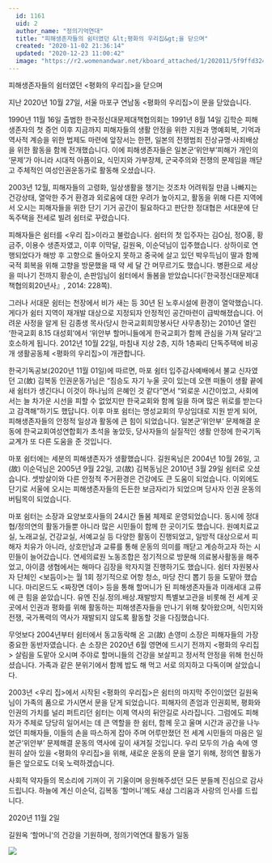 ```yaml
---
  id: 1161
  uid: 2
  author_name: "정의기억연대"
  title: "피해생존자들의 쉼터였던 &lt;평화의 우리집&gt;을 닫으며"
  created: "2020-11-02 21:36:14"
  updated: "2020-12-23 11:00:42"
  image: "https://r2.womenandwar.net/kboard_attached/1/202011/5f9ffd3246c513408709.jpg"
---
```

피해생존자들의 쉼터였던 <평화의 우리집>을 닫으며

지난 2020년 10월 27일, 서울 마포구 연남동 <평화의 우리집>이 문을 닫았습니다.

1990년 11월 16일 출범한 한국정신대문제대책협의회는 1991년 8월 14일 김학순 피해생존자의 첫 증언 이후 지금까지 피해자들의 생활 안정을 위한 지원과 명예회복, 기억과 역사적 계승을 위한 법제도 마련에 앞장서는 한편, 일본의 전쟁범죄 진상규명·사죄배상을 위한 활동을 함께 전개했습니다. 이에 피해생존자들은 일본군‘위안부’피해가 개인의 ‘문제’가 아니라 시대적 아픔이요, 식민지와 가부장제, 군국주의와 전쟁의 문제임을 깨닫고 주체적인 여성인권운동가로 활동해 오셨습니다.

2003년 12월, 피해자들의 고령화, 일상생활을 챙기는 것조차 어려워질 만큼 나빠지는 건강상태, 열악한 주거 환경과 외로움에 대한 우려가 높아지고, 활동을 위해 다른 지역에서 오시는 피해자들을 위한 단기 기거 공간이 필요하다고 판단한 정대협은 서대문에 단독주택을 전세로 빌려 쉼터로 꾸렸습니다. 

피해자들은 쉼터를 <우리 집>이라고 불렀습니다. 쉼터의 첫 입주자는 김O심, 정O홍, 황금주, 이용수 생존자였고, 이후 이막달, 길원옥, 이순덕님이 입주했습니다. 상하이로 연행되었다가 해방 후 고향으로 돌아오지 못하고 중국에 살고 있던 박우득님이 딸과 함께 국적 회복을 위해 고향을 방문했을 때 약 세 달 간 머무르기도 했습니다. 병환으로 세상을 떠나기 전까지 황순이, 손판임님이 쉼터에서 돌봄을 받았습니다(『한국정신대문제대책협의회20년사』, 2014: 228쪽). 

그러나 서대문 쉼터는 천장에서 비가 새는 등 30년 된 노후시설에 환경이 열악했습니다. 게다가 쉼터 지역이 재개발 대상으로 지정되자 안정적인 공간마련이 급박해졌습니다. 어려운 사정을 알게 된 김종생 목사(당시 한국교회희망봉사단 사무총장)는 2010년 열린 ‘한국교회 8.15 대성회’에서 ‘위안부 할머니들에게 한국교회가 함께 관심을 가져 달라’고 호소하게 됩니다. 2012년 10월 22일, 마침내 지상 2층, 지하 1층짜리 단독주택에 비공개 생활공동체 <평화의 우리집>이 개관합니다. 

한국기독공보(2020년 11월 01일)에 따르면, 마포 쉼터 입주감사예배에서 불교 신자였던 고(故) 김복동 인권운동가님은 “짐승도 자기 누울 곳이 있는데 오랜 떠돌이 생활 끝에 새 쉼터가 생긴다니 이것이 하나님의 은혜인 것 같다”면서 “외로운 시간이었고, 사회에서는 늘 차가운 시선을 피할 수 없었지만 한국교회와 함께 일을 하며 많은 위로를 받는다고 감격해”하기도 했답니다. 이후 마포 쉼터는 명성교회의 무상임대로 지원 받게 되어, 피해생존자들의 안정적 일상과 활동에 큰 힘이 되었습니다. 일본군‘위안부’ 문제해결 운동에 한국교회여성연합회가 초석을 놓았듯, 당사자들의 실질적인 생활 안정에 한국기독교계가 또 다른 도움을 준 것입니다. 

마포 쉼터에는 세분의 피해생존자가 생활했습니다. 길원옥님은 2004년 10월 26일, 고(故) 이순덕님은 2005년 9월 22일, 고(故) 김복동님은 2010년 3월 29일 쉼터로 오셨습니다. 셋방살이와 다른 안정적 주거환경은 건강에도 큰 도움이 되었습니다. 이외에도 단기로 서울에 오시는 피해생존자들의 든든한 보금자리가 되었으며 당사자 인권 운동의 버팀목이 되었습니다. 

마포 쉼터는 소장과 요양보호사들의 24시간 돌봄 체제로 운영되었습니다. 동시에 정대협/정의연의 활동가들뿐 아니라 많은 시민들이 함께 한 곳이기도 했습니다. 원예치료교실, 노래교실, 건강교실, 서예교실 등 다양한 활동이 진행되었고, 일방적 대상으로서 피해자 치유가 아니라, 상호만남과 교류를 통해 운동의 의미를 깨닫고 계승하고자 하는 시민들이 늘어갔습니다. 연세의료원 노동조합은 정기적으로 방문해 의료봉사활동을 해주었고, 아이쿱 생협에서는 해마다 김장을 왁자지껄 진행하기도 했습니다. 쉼터 자원봉사자 단체인 <보듬이>는 월 1회 정기적으로 어항 청소, 마당 잔디 뽑기 등을 도맡아 했습니다. 마리몬드도 <짜장면 데이> 등을 통해 할머니가 된 피해생존자들과 미래세대 교류에 큰 힘을 쏟았습니다. 유엔 진실.정의.배상.재발방지 특별보고관을 비롯해 전 세계 곳곳에서 인권과 평화를 위해 활동하는 피해생존자들을 만나기 위해 찾아왔으며, 식민지와 전쟁, 국가폭력의 역사가 재발되지 않도록 활동할 것을 다짐했습니다. 

무엇보다 2004년부터 쉼터에서 동고동락해 온 고(故) 손영미 소장은 피해자들의 가장 중요한 동반자였습니다. 손 소장은 2020년 6월 영면에 드시기 전까지 <평화의 우리집> 살림을 도맡아 오시며 주야로 할머니들의 건강을 보살피고 정서적 안정을 위해 헌신하셨습니다. 가족과 같은 분위기에서 함께 밥도 해 먹고 서로 의지하고 다독이며 살았습니다. 
 
2003년 <우리 집>에서 시작된 <평화의 우리집>은 쉼터의 마지막 주인이었던 길원옥님이 가족의 품으로 가시면서 문을 닫게 되었습니다. 피해자의 존엄과 인권회복, 평화와 인권의 가치를 널리 퍼트리던 쉼터는 이제 역사의 뒤안길로 사라집니다. 그럼에도 피해자가 주체로 당당히 일어서는 데 큰 역할을 한 쉼터, 함께 웃고 울며 시간과 공간을 나누었던 피해자들, 이들의 손을 따스하게 잡아 주며 어루만졌던 전 세계 시민들의 마음은 일본군‘위안부’ 문제해결 운동의 역사에 깊이 새겨질 것입니다. 우리 모두의 가슴 속에 영원히 살아 있을 <평화의 우리집>을 위해, 새로운 운동의 문을 열기 위해, 정의연 활동가들은 앞으로도 더욱 노력하겠습니다. 

사회적 약자들의 목소리에 기꺼이 귀 기울이며 응원해주셨던 모든 분들께 진심으로 감사드립니다. 하늘에 계신 이순덕, 김복동 ‘할머니’께도 새삼 그리움과 사랑의 인사를 드립니다. 

2020년 11월 2일

길원옥 ‘할머니’의 건강을 기원하며, 
정의기억연대 활동가 일동

 ![](https://r2.womenandwar.net/kboard_attached/1/202011/5f9ffd3246c513408709.jpg)